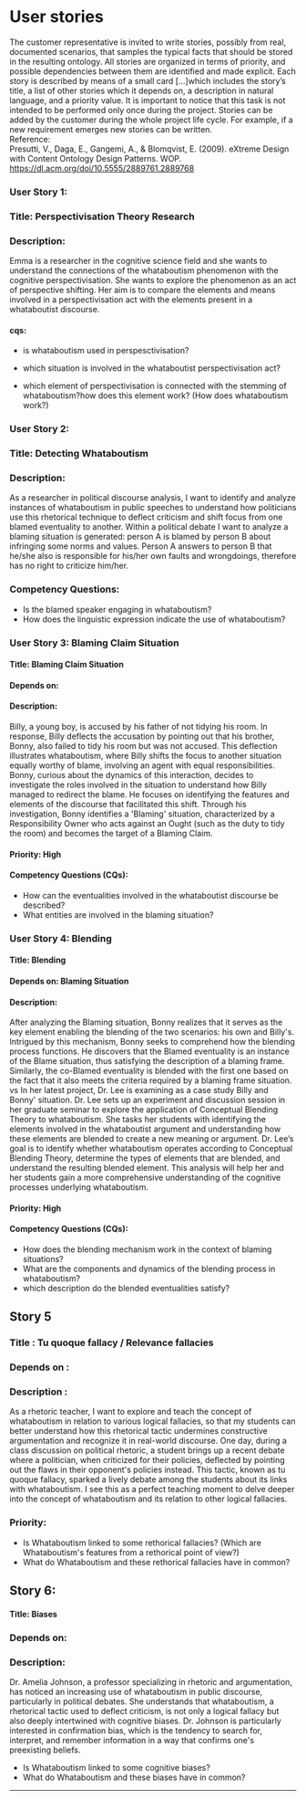 # User stories
The customer representative is invited to write stories, possibly from real, documented scenarios, that samples the typical facts that should be stored in the resulting ontology. All stories
are organized in terms of priority, and possible dependencies between them are
identified and made explicit. Each story is described by means of a small card [...]which includes the story’s title, a list of other stories which it depends on, a description in natural language, and a priority value. It is important to notice that this task is not intended to be performed
only once during the project. Stories can be added by the customer during the
whole project life cycle. For example, if a new requirement emerges new stories
can be written.
<br>
Reference:<br>
Presutti, V., Daga, E., Gangemi, A., & Blomqvist, E. (2009). eXtreme Design with Content Ontology Design Patterns. WOP.  https://dl.acm.org/doi/10.5555/2889761.2889768





### User Story 1:

### Title: Perspectivisation Theory Research
### Description:
Emma is a researcher in the cognitive science field and she wants to understand the connections of the whataboutism phenomenon with the cognitive perspectivisation. She wants to explore the phenomenon as an act of perspective shifting. Her aim is to compare the elements and means involved in a perspectivisation act with the elements present in a whataboutist discourse.

#### cqs: 
- is whataboutism used in perspesctivisation?

- which situation is involved in the whataboutist  perspectivisation act?

- which element of perspectivisation is connected with the stemming of whataboutism?how does this element work? (How does whataboutism work?)

### User Story 2: 
### Title: Detecting Whataboutism 
### Description:

As a researcher in political discourse analysis, I want to identify and analyze instances of whataboutism in public speeches to understand how politicians use this rhetorical technique to deflect criticism and shift focus from one blamed eventuality to another.
Within a political debate I want to analyze a blaming situation is generated: person A is blamed by person B about infringing some norms and values. Person A answers to person B that he/she also is responsible for his/her own faults and wrongdoings, therefore has no right to criticize him/her.


### Competency Questions:

- Is the blamed speaker engaging in whataboutism?
- How does the linguistic expression indicate the use of whataboutism?


### User Story 3: Blaming Claim Situation

#### Title: Blaming Claim Situation
#### Depends on: 
#### Description:

Billy, a young boy, is accused by his father of not tidying his room. In response, Billy deflects the accusation by pointing out that his brother, Bonny, also failed to tidy his room but was not accused. This deflection illustrates whataboutism, where Billy shifts the focus to another situation equally worthy of blame, involving an agent with equal responsibilities.
Bonny, curious about the dynamics of this interaction, decides to investigate the roles involved in the situation to understand how Billy managed to redirect the blame. He focuses on identifying the features and elements of the discourse that facilitated this shift. Through his investigation, Bonny identifies a 'Blaming' situation, characterized by a Responsibility Owner who acts against an Ought (such as the duty to tidy the room) and becomes the target of a Blaming Claim.

#### Priority: High

#### Competency Questions (CQs):
- How can the eventualities involved in the whataboutist discourse be described?
- What entities are involved in the blaming situation?

### User Story 4: Blending

#### Title: Blending
#### Depends on: Blaming Situation
#### Description:

After analyzing the Blaming situation, Bonny realizes that it serves as the key element enabling the blending of the two scenarios: his own and Billy's. Intrigued by this mechanism, Bonny seeks to comprehend how the blending process functions. He discovers that the Blamed eventuality is an instance of the Blame situation, thus satisfying the description of a blaming frame. Similarly, the co-Blamed eventuality is blended with the first one based on the fact that it also meets the criteria required by a blaming frame situation.
vs
In her latest project, Dr. Lee is examining as a case study Billy and Bonny' situation.
Dr. Lee sets up an experiment and discussion session in her graduate seminar to explore the application of Conceptual Blending Theory to whataboutism. She tasks her students with identifying the elements involved in the whataboutist argument and understanding how these elements are blended to create a new meaning or argument. Dr. Lee’s goal is to identify whether whataboutism operates according to Conceptual Blending Theory, determine the types of elements that are blended, and understand the resulting blended element. This analysis will help her and her students gain a more comprehensive understanding of the cognitive processes underlying whataboutism.

#### Priority: High

#### Competency Questions (CQs):
- How does the blending mechanism work in the context of blaming situations?
- What are the components and dynamics of the blending process in whataboutism?
- which description do the blended eventualities satisfy?

## Story 5
### Title : Tu quoque fallacy / Relevance fallacies
### Depends on : 

### Description :

As a rhetoric teacher, I want to explore and teach the concept of whataboutism in relation to various logical fallacies, so that my students can better understand how this rhetorical tactic undermines constructive argumentation and recognize it in real-world discourse. One day, during a class discussion on political rhetoric, a student brings up a recent debate where a politician, when criticized for their policies, deflected by pointing out the flaws in their opponent's policies instead. This tactic, known as tu quoque fallacy, sparked a lively debate among the students about its links with whataboutism. I see this as a perfect teaching moment to delve deeper into the concept of whataboutism and its relation to other logical fallacies.

### Priority:

- Is Whataboutism linked to some rethorical fallacies? (Which are Whataboutism's features from a rethorical point of view?)
- What do Whataboutism and these rethorical fallacies have in common?


## Story 6: 
#### Title: Biases
### Depends on:
### Description:
Dr. Amelia Johnson, a professor specializing in rhetoric and argumentation, has noticed an increasing use of whataboutism in public discourse, particularly in political debates. She understands that whataboutism, a rhetorical tactic used to deflect criticism, is not only a logical fallacy but also deeply intertwined with cognitive biases. Dr. Johnson is particularly interested in confirmation bias, which is the tendency to search for, interpret, and remember information in a way that confirms one's preexisting beliefs.

- Is Whataboutism linked to some cognitive biases?
- What do Whataboutism and these biases have in common?


-------------------------


